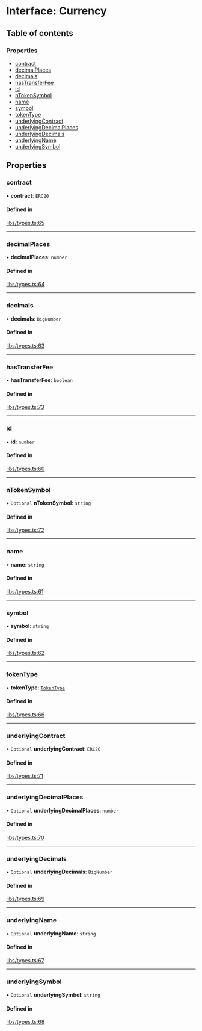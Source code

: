 # Interface: Currency

## Table of contents

### Properties

- [contract](Currency.md#contract)
- [decimalPlaces](Currency.md#decimalplaces)
- [decimals](Currency.md#decimals)
- [hasTransferFee](Currency.md#hastransferfee)
- [id](Currency.md#id)
- [nTokenSymbol](Currency.md#ntokensymbol)
- [name](Currency.md#name)
- [symbol](Currency.md#symbol)
- [tokenType](Currency.md#tokentype)
- [underlyingContract](Currency.md#underlyingcontract)
- [underlyingDecimalPlaces](Currency.md#underlyingdecimalplaces)
- [underlyingDecimals](Currency.md#underlyingdecimals)
- [underlyingName](Currency.md#underlyingname)
- [underlyingSymbol](Currency.md#underlyingsymbol)

## Properties

### contract

• **contract**: `ERC20`

#### Defined in

[libs/types.ts:65](https://github.com/notional-finance/sdk-v2/blob/20a2e58/src/libs/types.ts#L65)

___

### decimalPlaces

• **decimalPlaces**: `number`

#### Defined in

[libs/types.ts:64](https://github.com/notional-finance/sdk-v2/blob/20a2e58/src/libs/types.ts#L64)

___

### decimals

• **decimals**: `BigNumber`

#### Defined in

[libs/types.ts:63](https://github.com/notional-finance/sdk-v2/blob/20a2e58/src/libs/types.ts#L63)

___

### hasTransferFee

• **hasTransferFee**: `boolean`

#### Defined in

[libs/types.ts:73](https://github.com/notional-finance/sdk-v2/blob/20a2e58/src/libs/types.ts#L73)

___

### id

• **id**: `number`

#### Defined in

[libs/types.ts:60](https://github.com/notional-finance/sdk-v2/blob/20a2e58/src/libs/types.ts#L60)

___

### nTokenSymbol

• `Optional` **nTokenSymbol**: `string`

#### Defined in

[libs/types.ts:72](https://github.com/notional-finance/sdk-v2/blob/20a2e58/src/libs/types.ts#L72)

___

### name

• **name**: `string`

#### Defined in

[libs/types.ts:61](https://github.com/notional-finance/sdk-v2/blob/20a2e58/src/libs/types.ts#L61)

___

### symbol

• **symbol**: `string`

#### Defined in

[libs/types.ts:62](https://github.com/notional-finance/sdk-v2/blob/20a2e58/src/libs/types.ts#L62)

___

### tokenType

• **tokenType**: [`TokenType`](../enums/TokenType.md)

#### Defined in

[libs/types.ts:66](https://github.com/notional-finance/sdk-v2/blob/20a2e58/src/libs/types.ts#L66)

___

### underlyingContract

• `Optional` **underlyingContract**: `ERC20`

#### Defined in

[libs/types.ts:71](https://github.com/notional-finance/sdk-v2/blob/20a2e58/src/libs/types.ts#L71)

___

### underlyingDecimalPlaces

• `Optional` **underlyingDecimalPlaces**: `number`

#### Defined in

[libs/types.ts:70](https://github.com/notional-finance/sdk-v2/blob/20a2e58/src/libs/types.ts#L70)

___

### underlyingDecimals

• `Optional` **underlyingDecimals**: `BigNumber`

#### Defined in

[libs/types.ts:69](https://github.com/notional-finance/sdk-v2/blob/20a2e58/src/libs/types.ts#L69)

___

### underlyingName

• `Optional` **underlyingName**: `string`

#### Defined in

[libs/types.ts:67](https://github.com/notional-finance/sdk-v2/blob/20a2e58/src/libs/types.ts#L67)

___

### underlyingSymbol

• `Optional` **underlyingSymbol**: `string`

#### Defined in

[libs/types.ts:68](https://github.com/notional-finance/sdk-v2/blob/20a2e58/src/libs/types.ts#L68)
